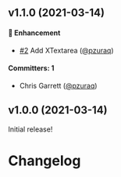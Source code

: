 ## v1.1.0 (2021-03-14)

#### :rocket: Enhancement
* [#2](https://github.com/pzuraq/emberx-input/pull/2) Add XTextarea ([@pzuraq](https://github.com/pzuraq))

#### Committers: 1
- Chris Garrett ([@pzuraq](https://github.com/pzuraq))

## v1.0.0 (2021-03-14)

Initial release!


# Changelog
